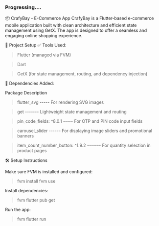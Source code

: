 ### Progressing.... ####

📦 CrafyBay - E-Commerce App
CrafyBay is a Flutter-based e-commerce mobile application built with clean architecture and efficient state management using GetX. The app is designed to offer a seamless and engaging online shopping experience.

🚀 Project Setup
✅ Tools Used:
  > Flutter (managed via FVM)
  
  > Dart
  
  > GetX (for state management, routing, and dependency injection)

📁 Dependencies Added:

Package	Description

  > flutter_svg	----- For rendering SVG images
  
  > get	------- Lightweight state management and routing

  > pin_code_fields: ^8.0.1	----- For OTP and PIN code input fields

  > carousel_slider	------ For displaying image sliders and promotional banners

  > item_count_number_button: ^1.9.2	------- For quantity selection in product pages

🛠 Setup Instructions

Make sure FVM is installed and configured:
> fvm install
> fvm use

Install dependencies:
> fvm flutter pub get

Run the app:
> fvm flutter run

